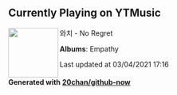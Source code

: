 ## Currently Playing on YTMusic

[<img align="left" width="100" src="https://lh3.googleusercontent.com/DWY9Vu3Wmc5pzWSG7Kv2jl1PEmkkVUtRD7mgB4zYuGZq_vW49MxZaxkp-l3zMP-8q090qoFe44qKPxeB">](https://music.youtube.com/watch?v=aEHJv55SgQw)

와치 - No Regret

**Albums**: Empathy

Last updated at 03/04/2021 17:16

#### Generated with [20chan/github-now](https://github.com/20chan/github-now)


<!--
**20chan/20chan** is a ✨ _special_ ✨ repository because its `README.md` (this file) appears on your GitHub profile.

Here are some ideas to get you started:

- 🔭 I’m currently working on ...
- 🌱 I’m currently learning ...
- 👯 I’m looking to collaborate on ...
- 🤔 I’m looking for help with ...
- 💬 Ask me about ...
- 📫 How to reach me: ...
- 😄 Pronouns: ...
- ⚡ Fun fact: ...
-->
